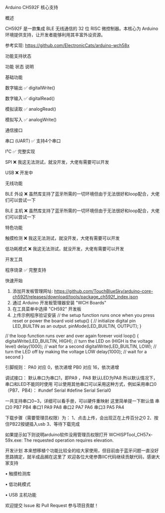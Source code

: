 Arduino CH592F 核心支持

概述

CH592F 是一款集成 BLE 无线通信的 32 位 RISC 微控制器。本核心为 Arduino 环境提供支持，让开发者能够利用其丰富外设资源。

参考实现: https://github.com/ElectronicCats/arduino-wch58x

功能支持状态

功能 状态 说明

基础功能

数字输出 ✅ digitalWrite()

数字输入 ✅ digitalRead()

模拟读取 ✅ analogRead()

模拟写入 ✅ analogWrite()

通信接口

串口 (UART) ✅ 支持4个串口

I²C ✅ 完整实现

SPI ❌ 我这无法测试，就没开发，大佬有需要可以开发

USB ❌ 开发中

无线功能

BLE 外设 ❌ 虽然库支持了蓝牙所需的一切环境但由于无法很好和loop配合，大佬们可以尝试一下

BLE 主机 ❌ 虽然库支持了蓝牙所需的一切环境但由于无法很好和loop配合，大佬们可以尝试一下

特色功能

触摸检测 ❌ 我这无法测试，就没开发，大佬有需要可以开发

低功耗模式 ❌ 我这无法测试，就没开发，大佬有需要可以开发

开发工具

程序烧录 ✅ 完整支持

快速开始

1. 添加开发板管理网址: https://github.com/TouchBlueSky/arduino-core-ch592f/releases/download/tools/package_ch592f_index.json
2. 通过 Arduino 开发板管理器安装 "WCH Boards"
3. 在工具菜单中选择 "CH592" 开发板
4. 上传示例程序验证安装
// the setup function runs once when you press reset or power the board
void setup() {
  // initialize digital pin LED_BUILTIN as an output.
  pinMode(LED_BUILTIN, OUTPUT);
}

// the loop function runs over and over again forever
void loop() {
  digitalWrite(LED_BUILTIN, HIGH);  // turn the LED on (HIGH is the voltage level)
  delay(1000);                      // wait for a second
  digitalWrite(LED_BUILTIN, LOW);   // turn the LED off by making the voltage LOW
  delay(1000);                      // wait for a second
}

引脚规则：
PA0 对应 0，依次递增
PB0 对应 16，依次递增

调试接口：
默认串口为串口1，即PA9 ，PA8
默认LED为PA8
所以默认情况下，串口和LED不能同时使用
可以使用其他串口可以采用这种方式，例如采用串口0（PB7、PB4）：
#undef Serial
#define Serial Serial0

一共支持串口0~3，详细可以看手册，可以硬件重映射
这里简单提一下默认值
串口0 PB7 PB4
串口1 PA9 PA8
串口2 PA7 PA6
串口3 PA5 PA4

下载步骤（需要管理员权限）为：
1、点击上传，会出现正在上传百分之0
2、按住PB22按键插入usb
3、等待下载完成

如果提示如下则说明arduino软件没用管理员权限打开
WCHISPTool_CH57x-59x.exe: The requested operation requires elevation.

开发计划
   本来想移植个功能比较全的给大家使用，但目前由于蓝牙问题一直没好思路搞定，就半成品搁在这里了
   欢迎各位大佬参靠IIC代码继续贡献代码，感谢大家支持

• 触摸检测库

• 低功耗模式

• USB 主机功能

欢迎提交 Issue 和 Pull Request 参与项目贡献！
